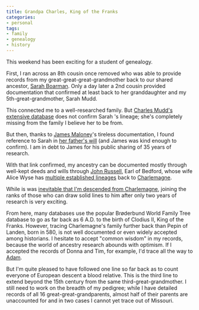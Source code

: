 ```yaml
---
title: Grandpa Charles, King of the Franks
categories:
- personal
tags:
- family
- genealogy
- history
---
```


This weekend has been exciting for a student of genealogy.

First, I ran across an 8th cousin once removed who was able to provide records from my great-great-great-grandmother back to our shared ancestor, [Sarah Boarman][1].  Only a day later a 2nd cousin provided documentation that confirmed at least back to her granddaughter and my 5th-great-grandmother, Sarah Mudd.

This connected me to a well-researched family.  But [Charles Mudd's extensive database][2] does not confirm Sarah 's lineage; she's completely missing from the family I believe her to be from.

But then, thanks to [James Maloney][3]'s tireless documentation, I found reference to Sarah in [her father's will][4] (and James was kind enough to confirm).  I am in debt to James for his public sharing of 35 years of research.

With that link confirmed, my ancestry can be documented mostly through well-kept deeds and wills through [John Russell][5], Earl of Bedford, whose wife Alice Wyse has [multiple established lineages][6] back to [Charlemagne][7].

While is was [inevitable that I'm descended from Charlemagne][8], joining the ranks of those who can draw solid lines to him after only two years of research is very exciting.

From here, many databases use the popular Brøderbund World Family Tree database to go as far back as 6 A.D. to the birth of Clodius II, King of the Franks.  However, tracing Charlemagne's family further back than Pepin of Landen, born in 580, is not well documented or even widely accepted among historians.  I hesitate to accept "common wisdom" in my records, because the world of ancestry research abounds with optimism.  If I accepted the records of Donna and Tim, for example, I'd trace all the way to [Adam][9].

But I'm quite pleased to have followed one line so far back as to count everyone of European descent a blood relative.  This is the third line to extend beyond the 15th century from the same third-great-grandmother.  I still need to work on the breadth of my pedigree; while I have detailed records of all 16 great-great-grandparents, almost half of their parents are unaccounted for and in two cases I cannot yet trace out of Missouri.

   [1]: http://www.gerwitz.com/genealogy/individual.php?pid=I3134&ged=hans.ged
   [2]: http://www.mudd.org/gen/pages/gedtohtml/wc_toc.htm
   [3]: http://www.maloneylaw.com/maloney.php
   [4]: http://worldconnect.rootsweb.com/cgi-bin/igm.cgi?op=GET&db=jhmjr&id=I14715#s3
   [5]: http://en.wikipedia.org/wiki/John_Russell%2C_1st_Earl_of_Bedford
   [6]: http://worldconnect.rootsweb.com/cgi-bin/igm.cgi?op=PED&db=jhmjr&id=I14036
   [7]: http://www.newadvent.org/cathen/03610c.htm
   [8]: http://hans.gerwitz.com/2007/01/01/grandpa-charles.html
   [9]: http://www.geocities.com/missourimule_2000/priamtoadam.html#Family:%20Adam

